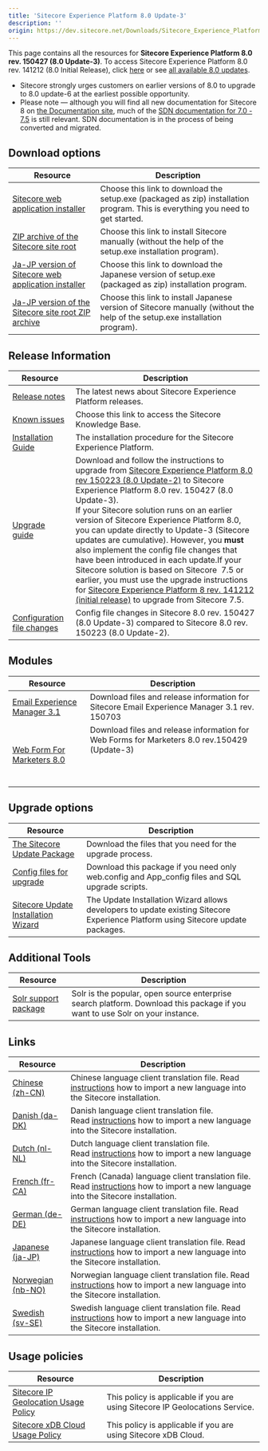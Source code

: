 ```yaml
---
title: 'Sitecore Experience Platform 8.0 Update-3'
description: ''
origin: https://dev.sitecore.net/Downloads/Sitecore_Experience_Platform/8_0/Sitecore_Experience_Platform_80_Update3.aspx
---
```


This page contains all the resources for **Sitecore Experience Platform 8.0 rev. 150427 (8.0 Update-3)**. To access Sitecore Experience Platform 8.0 rev. 141212 (8.0 Initial Release), click [here](/downloads/Sitecore_Experience_Platform/8_0/Sitecore_Experience_Platform_8_0) or see [all available 8.0 updates](/downloads/Sitecore_Experience_Platform/8_0).

  <Alert variant='warning' mb={4}>
    <AlertIcon />
<AlertDescription>

- Sitecore strongly urges customers on earlier versions of 8.0 to upgrade to 8.0 update-6 at the earliest possible opportunity.
- Please note — although you will find all new documentation for Sitecore 8 on [the Documentation site](http://doc.sitecore.net), much of the [SDN documentation for 7.0 - 7.5](http://sdn.sitecore.net/Reference/Sitecore%207) is still relevant. SDN documentation is in the process of being converted and migrated.
</AlertDescription>
  </Alert>


## Download options

| Resource                                                                                                                                                                                                                                           | Description                                                                                                                    |
| -------------------------------------------------------------------------------------------------------------------------------------------------------------------------------------------------------------------------------------------------- | ------------------------------------------------------------------------------------------------------------------------------ |
| [Sitecore web application installer](https://scdp.blob.core.windows.net/downloads/Sitecore%20Experience%20Platform/8%200/Sitecore%20Experience%20Platform%2080%20Update3/Secure/Sitecore%2080%20rev%20150427.zip)                                  | Choose this link to download the setup.exe (packaged as zip) installation program. This is everything you need to get started. |
| [ZIP archive of the Sitecore site root](https://scdp.blob.core.windows.net/downloads/Sitecore%20Experience%20Platform/8%200/Sitecore%20Experience%20Platform%2080%20Update3/Secure/site%20root/Sitecore%2080%20rev%20150427.zip)                   | Choose this link to install Sitecore manually (without the help of the setup.exe installation program).                        |
| [Ja-JP version of Sitecore web application installer](https://scdp.blob.core.windows.net/downloads/Sitecore%20Experience%20Platform/8%200/Sitecore%20Experience%20Platform%2080%20Update3/Secure/Sitecore%2080%20rev%20150428jaJP.zip)             | Choose this link to download the Japanese version of setup.exe (packaged as zip) installation program.                         |
| [Ja-JP version of the Sitecore site root ZIP archive](https://scdp.blob.core.windows.net/downloads/Sitecore%20Experience%20Platform/8%200/Sitecore%20Experience%20Platform%2080%20Update3/Secure/site%20root/Sitecore%2080%20rev%20150428jaJP.zip) | Choose this link to install Japanese version of Sitecore manually (without the help of the setup.exe installation program).    |

## Release Information

| Resource                                                                                                                                                                                                                              | Description                                                                                                                                                                                                                                                                                                                                                                                                                                                                                                                                                                                                                                                                                                                                                                      |
| ------------------------------------------------------------------------------------------------------------------------------------------------------------------------------------------------------------------------------------- | -------------------------------------------------------------------------------------------------------------------------------------------------------------------------------------------------------------------------------------------------------------------------------------------------------------------------------------------------------------------------------------------------------------------------------------------------------------------------------------------------------------------------------------------------------------------------------------------------------------------------------------------------------------------------------------------------------------------------------------------------------------------------------- |
| [Release notes](/downloads/Sitecore_Experience_Platform/8_0/Sitecore_Experience_Platform_80_Update3/Release_notes)                                                                                                                    | The latest news about Sitecore Experience Platform releases.                                                                                                                                                                                                                                                                                                                                                                                                                                                                                                                                                                                                                                                                                                                     |
| [Known issues](https://kb.sitecore.net/articles/616431)                                                                                                                                                                               | Choose this link to access the Sitecore Knowledge Base.                                                                                                                                                                                                                                                                                                                                                                                                                                                                                                                                                                                                                                                                                                                          |
| [Installation Guide](https://scdp.blob.core.windows.net/downloads/Sitecore%20Experience%20Platform/8%200/Sitecore%20Experience%20Platform%208%200/Secure/InstallationGuideSC80A4.pdf)                                                 | The installation procedure for the Sitecore Experience Platform.                                                                                                                                                                                                                                                                                                                                                                                                                                                                                                                                                                                                                                                                                                                 |
| [Upgrade guide](https://scdp.blob.core.windows.net/downloads/Sitecore%20Experience%20Platform/8%200/Sitecore%20Experience%20Platform%2080%20Update3/Secure/Sitecore%2080%20Update3%20Update%20Instructions.pdf)                       | Download and follow the instructions to upgrade from [Sitecore Experience Platform 8.0 rev 150223 (8.0 Update-2)](~/link?_id=42E1129E4FFD48CEAAAA14AEC5F54F02&_z=z) to Sitecore Experience Platform 8.0 rev. 150427 (8.0 Update-3). <br />If your Sitecore solution runs on an earlier version of Sitecore Experience Platform 8.0, you can update directly to Update-3 (Sitecore updates are cumulative). However, you **must** also implement the config file changes that have been introduced in each update.If your Sitecore solution is based on Sitecore  7.5 or earlier, you must use the upgrade instructions for [Sitecore Experience Platform 8 rev. 141212 (initial release)](~/link?_id=BBE8D6E386894D049A594D5814F53020&_z=z) to upgrade from Sitecore 7.5. <br /> |
| [Configuration file changes](https://scdp.blob.core.windows.net/downloads/Sitecore%20Experience%20Platform/8%200/Sitecore%20Experience%20Platform%2080%20Update3/Secure/Sitecore%2080%20Update3%20Configuration%20File%20Changes.pdf) | Config file changes in Sitecore 8.0 rev. 150427 (8.0 Update-3) compared to Sitecore 8.0 rev. 150223 (8.0 Update-2).                                                                                                                                                                                                                                                                                                                                                                                                                                                                                                                                                                                                                                                              |

## Modules

| Resource                                                                                                                                    | Description                                                                                                        |
| ------------------------------------------------------------------------------------------------------------------------------------------- | ------------------------------------------------------------------------------------------------------------------ |
| [Email Experience Manager 3.1](/downloads/Email_Experience_Manager/Email_Experience_Manager_31/Email_Experience_Manager_31_Initial_Release) | Download files and release information for Sitecore Email Experience Manager 3.1 rev. 150703                       |
| [Web Form For Marketers 8.0](/downloads/Web_Forms_For_Marketers/Web_Forms_for_Marketers_80/Web_Forms_for_Marketers_80_Update3)              | Download files and release information for Web Forms for Marketers 8.0 rev.150429 (Update-3) <br /> <br /> <br />  |

## Upgrade options

| Resource                                                                                                                                                                                                                                             | Description                                                                                                                      |
| ---------------------------------------------------------------------------------------------------------------------------------------------------------------------------------------------------------------------------------------------------- | -------------------------------------------------------------------------------------------------------------------------------- |
| [The Sitecore Update Package](https://scdp.blob.core.windows.net/downloads/Sitecore%20Experience%20Platform/8%200/Sitecore%20Experience%20Platform%2080%20Update3/Secure/Sitecore%20XP%208%20Update%203%20Upgrade%20packages.zip)                    | Download the files that you need for the upgrade process.                                                                        |
| [Config files for upgrade](https://scdp.blob.core.windows.net/downloads/Sitecore%20Experience%20Platform/8%200/Sitecore%20Experience%20Platform%2080%20Update3/Secure/Config%20files%20for%20Sitecore%20XP%20Update3.zip)                            | Download this package if you need only web.config and App_config files and SQL upgrade scripts.                                  |
| [Sitecore Update Installation Wizard](https://scdp.blob.core.windows.net/downloads/Sitecore%20Experience%20Platform/8%200/Sitecore%20Experience%20Platform%2080%20Update4/Secure/Sitecore%20Update%20Installation%20Wizard%20100%20rev%20150619.zip) | The Update Installation Wizard allows developers to update existing Sitecore Experience Platform using Sitecore update packages. |

## Additional Tools

| Resource                                                                                                                                                                                                        | Description                                                                                                                  |
| --------------------------------------------------------------------------------------------------------------------------------------------------------------------------------------------------------------- | ---------------------------------------------------------------------------------------------------------------------------- |
| [Solr support package](https://scdp.blob.core.windows.net/downloads/Sitecore%20Experience%20Platform/8%200/Sitecore%20Experience%20Platform%2080%20Update3/Secure/SitecoreSolrSupport%20100%20rev%20150423.zip) | Solr is the popular, open source enterprise search platform. Download this package if you want to use Solr on your instance. |

## Links

| Resource                                                                                                                                                                                    | Description                                                                                                                                                                          |
| ------------------------------------------------------------------------------------------------------------------------------------------------------------------------------------------- | ------------------------------------------------------------------------------------------------------------------------------------------------------------------------------------ |
| [Chinese (zh-CN)](https://scdp.blob.core.windows.net/downloads/Sitecore%20Experience%20Platform/8%200/Sitecore%20Experience%20Platform%208%20update1/Secure/platform80-zh-CN-150206.zip)    | Chinese language client translation file. Read [instructions](~/link?_id=A389FE1B59724AB08B57D1A9E526850A&_z=z) how to import a new language into the Sitecore installation.         |
| [Danish (da-DK)](https://scdp.blob.core.windows.net/downloads/Sitecore%20Experience%20Platform/8%200/Sitecore%20Experience%20Platform%2080%20Update3/Secure/Platform80daDK%20rev150422.zip) | Danish language client translation file. Read [instructions](~/link?_id=A389FE1B59724AB08B57D1A9E526850A&_z=z) how to import a new language into the Sitecore installation.          |
| [Dutch (nl-NL)](https://scdp.blob.core.windows.net/downloads/Sitecore%20Experience%20Platform/8%200/Sitecore%20Experience%20Platform%208%200/Secure/Platform80nlNL150420.zip)               | Dutch language client translation file. Read [instructions](~/link?_id=A389FE1B59724AB08B57D1A9E526850A&_z=z) how to import a new language into the Sitecore installation. <br />    |
| [French (fr-CA)](https://scdp.blob.core.windows.net/downloads/Sitecore%20Experience%20Platform/8%200/Sitecore%20Experience%20Platform%208%200/Secure/platform80-fr-CA-151118.zip)           | French (Canada) language client translation file. Read [instructions](~/link?_id=A389FE1B59724AB08B57D1A9E526850A&_z=z) how to import a new language into the Sitecore installation. |
| [German (de-DE)](https://scdp.blob.core.windows.net/downloads/Sitecore%20Experience%20Platform/8%200/Sitecore%20Experience%20Platform%2080%20Update3/Secure/Platform80deDErev150417.zip)    | German language client translation file. Read [instructions](~/link?_id=A389FE1B59724AB08B57D1A9E526850A&_z=z) how to import a new language into the Sitecore installation.          |
| [Japanese (ja-JP)](https://scdp.blob.core.windows.net/downloads/Sitecore%20Experience%20Platform/8%200/Sitecore%20Experience%20Platform%2080%20Update3/Secure/Platform80jaJPrev150423.zip)  | Japanese language client translation file. Read [instructions](~/link?_id=A389FE1B59724AB08B57D1A9E526850A&_z=z) how to import a new language into the Sitecore installation.        |
| [Norwegian (nb-NO)](https://scdp.blob.core.windows.net/downloads/Sitecore%20Experience%20Platform/8%200/Sitecore%20Experience%20Platform%208%200/Secure/platform80nbNO150702.zip)           | Norwegian language client translation file. Read [instructions](~/link?_id=A389FE1B59724AB08B57D1A9E526850A&_z=z) how to import a new language into the Sitecore installation.       |
| [Swedish (sv-SE)](https://scdp.blob.core.windows.net/downloads/Sitecore%20Experience%20Platform/8%200/Sitecore%20Experience%20Platform%2080%20Update3/Secure/platform80svSE150623.zip)      | Swedish language client translation file. Read [instructions](~/link?_id=A389FE1B59724AB08B57D1A9E526850A&_z=z) how to import a new language into the Sitecore installation.         |

## Usage policies

| Resource                                                                                                             | Description                                                                  |
| -------------------------------------------------------------------------------------------------------------------- | ---------------------------------------------------------------------------- |
| [Sitecore IP Geolocation Usage Policy](/downloads/Sitecore_Experience_Platform/Sitecore_IP_Geolocation_Usage_Policy) | This policy is applicable if you are using Sitecore IP Geolocations Service. |
| [Sitecore xDB Cloud Usage Policy](/downloads/Sitecore_Experience_Platform/Sitecore_xDB_Cloud_Usage_Policy)           | This policy is applicable if you are using Sitecore xDB Cloud.               |
